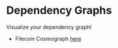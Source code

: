 # Dependency Graphs

Visualize your dependency graph!

- Filecoin Cosmograph [here](https://cosmograph.app/run/?data=https://raw.githubusercontent.com/opensource-observer/insights/refs/heads/main/analysis/dependencies/graphs/filecoin_unweighted_graph.csv&source=seed_repo_name&target=package_repo_name&gravity=0.25&repulsion=1&repulsionTheta=1&linkSpring=1&linkDistance=10&friction=0.1&renderLabels=true&renderHoveredLabel=true&renderLinks=true&linkArrows=true&curvedLinks=true&nodeSizeScale=0.5&linkWidthScale=1&linkArrowsSizeScale=1&nodeSize=size-default&nodeColor=color-outgoing%20links&linkWidth=width-number%20of%20data%20records&linkColor=color-number%20of%20data%20records&)

